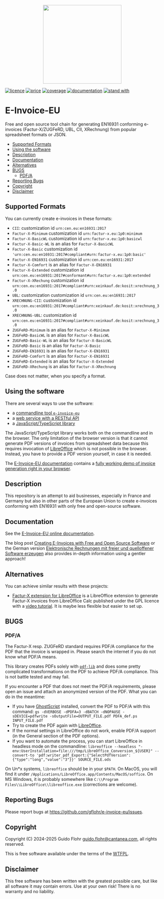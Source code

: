 <p align="center">
	<img
		src="https://raw.githubusercontent.com/gflohr/e-invoice-eu/main/assets/e-invoice-eu-logo-2.webp"
		width="256" height="256" />
</p>

[![licence](https://img.shields.io/badge/licence-WTFPL-blue)](http://www.wtfpl.net/)
[![price](https://img.shields.io/badge/price-FREE-green)](https://github.com/gflohr/qgoda/blob/main/LICENSE)
[![coverage](https://img.shields.io/coverallsCoverage/github/gflohr/e-invoice-eu?branch=main)](https://coveralls.io/github/gflohr/e-invoice-eu?branch=main)
[![documentation](https://img.shields.io/badge/documentation-Qgoda🍓-ffc107)](https://www.qgoda.net/)
[![stand with](https://img.shields.io/badge/stand%20with-Ukraine🇺🇦-ffc107)](https://www.standwithukraineeurope.com/en//)

# E-Invoice-EU<!-- omit from toc -->

Free and open source tool chain for generating EN16931 conforming e-invoices
(Factur-X/ZUGFeRD, UBL, CII, XRechnung) from popular spreadsheet formats or
JSON.

- [Supported Formats](#supported-formats)
- [Using the software](#using-the-software)
- [Description](#description)
- [Documentation](#documentation)
- [Alternatives](#alternatives)
- [BUGS](#bugs)
	- [PDF/A](#pdfa)
- [Reporting Bugs](#reporting-bugs)
- [Copyright](#copyright)
- [Disclaimer](#disclaimer)

## Supported Formats

You can currently create e-invoices in these formats:

- `CII`: customization id `urn:cen.eu:en16931:2017`
- `Factur-X-Minimum` customization id `urn:factur-x.eu:1p0:minimum`
- `Factur-X-BasicWL` customization id `urn:factur-x.eu:1p0:basicwl`
- `Factur-X-Basic-WL` is an alias for `Factur-X-BasicWL`
- `Factur-X-Basic` customization id `'urn:cen.eu:en16931:2017#compliant#urn:factur-x.eu:1p0:basic'`
- `Factur-X-EN16931` customization id `urn:cen.eu:en16931:2017`
- `Factur-X-Comfort` is an alias for `Factur-X-EN16931`
- `Factur-X-Extended` customization id `urn:cen.eu:en16931:2017#conformant#urn:factur-x.eu:1p0:extended`
- `Factur-X-XRechung` customization id `urn:cen.eu:en16931:2017#compliant#urn:xeinkauf.de:kosit:xrechnung_3.0`
- `UBL`: customization customization id `urn:cen.eu:en16931:2017`
- `XRECHNUNG-CII`: customization id `urn:cen.eu:en16931:2017#compliant#urn:xeinkauf.de:kosit:xrechnung_3.0`
- `XRECHNUNG-UBL`: customization id `urn:cen.eu:en16931:2017#compliant#urn:xeinkauf.de:kosit:xrechnung_3.0`
- `ZUGFeRD-Minimum` is an alias for `Factur-X-Minimum`
- `ZUGFeRD-BasicWL` is an alias for `Factur-X-BasicWL`
- `ZUGFeRD-Basic-WL` is an alias for `Factur-X-BasicWL`
- `ZUGFeRD-Basic` is an alias for `Factur-X-Basic`
- `ZUGFeRD-EN16931` is an alias for `Factur-X-EN16931`
- `ZUGFeRD-Comfort` is an alias for `Factur-X-EN16931`
- `ZUGFeRD-Extended` is an alias for `Factur-X-Extended`
- `ZUGFeRD-XRechung` is an alias for `Factur-X-XRechnung`

Case does not matter, when you specify a format.

## Using the software

There are several ways to use the software:

* a [commandline tool `e-invoice-eu`](apps/cli/README.md)
* a [web service with a RESTful API](apps/server/README.md)
* a [JavaScript/TypeScript library](packages/core/README.md)

The JavaScript/TypeScript library works both on the commandline and in the
browser. The only limitation of the browser version is that it cannot generate
PDF versions of invoices from spreadsheet data because this requires invocation
of [LibreOffice](https://www.libreoffice.org/) which is not possible in the
browser. Instead, you have to provide a PDF version yourself, in case it is
needed.

The [E-Invoice-EU documentation](https://gflohr.github.io/e-invoice-eu/)
contains a [fully working demo of invoice generation right in your
browser](https://gflohr.github.io/e-invoice-eu/en/docs/other/browser-example/).

## Description

This repository is an attempt to aid businesses, especially in France and
Germany but also in other parts of the European Union to create e-invoices
conforming with EN16931 with only free and open-source software.

## Documentation

See the [E-Invoice-EU online documentation](https://gflohr.github.io/e-invoice-eu/).

The blog post
[Creating E-Invoices with Free and Open Source
Software](https://www.guido-flohr.net/creating-electronic-invoices-with-free-and-open-source-software/)
or the German version [Elektronische Rechnungen mit freier und quelloffener Software erzeugen](https://www.guido-flohr.net/elektronische-rechnungen-mit-freier-und-quelloffener-software-erzeugen/)
also provides in-depth information using a gentler approach!

## Alternatives

You can achieve similar results with these projects:

- [Factur-X extension for LibreOffice](https://github.com/akretion/factur-x-libreoffice-extension)
  is a LibreOffice extension to generate Factur-X invoices from LibreOffice Calc published under the GPL licence with a [video tutorial](https://www.youtube.com/watch?v=ldD-1W8yIv0). It is maybe less flexible but easier to set up.

## BUGS

### PDF/A

The Factur-X resp. ZUGFeRD standard requires PDF/A compliance for the PDF that
the invoice is wrapped in. Please search the internet if you do not know what
PDF/A means.

This library creates PDFs solely with [`pdf-lib`](https://github.com/Hopding/pdf-lib)
and does some pretty complicated transformations on the PDF to achieve PDF/A
compliance. This is not battle tested and may fail.

If you encounter a PDF that does not meet the PDF/A requirements, please
open an issue and attach an anonymized version of the PDF. What you can do
in the meantime:

- If you have [GhostScript](https://www.ghostscript.com/) installed, convert the PDF to PDF/A with this command: `gs -dVERBOSE -dPDFA=3 -dBATCH -dNOPAUSE -sDEVICE=pdfwrite -sOutputFile=OUTPUT_FILE.pdf PDFA_def.ps INPUT_FILE.pdf`
- Try to create the PDF again with [LibreOffice](https://www.libreoffice.org/).
- If the normal settings in LibreOffice do not work, enable PDF/A support (in the General section of the PDF options).
- If you want to automate the process, you can start LibreOffice in headless mode on the commandline: `libreoffice --headless "-env:UserInstallation=file:///tmp/LibreOffice_Conversion_${USER}" --convert-to 'pdf:writer_pdf_Export:{"SelectPdfVersion":{"type":"long","value":"3"}}' SOURCE_FILE.ods`

On Un\*x systems, `libreoffice` should be in your `$PATH`. On MacOS, you will
find it under `/Applications/LibreOffice.app/Contents/MacOS/soffice`. On
MS Windows, it is probably somewhere like `C:\\Program Files\\LibreOffice\\libreoffice.exe` (corrections are welcome).

## Reporting Bugs

Please report bugs at https://github.com/gflohr/e-invoice-eu/issues.

## Copyright

Copyright (C) 2024-2025 Guido Flohr <guido.flohr@cantanea.com>, all
rights reserved.

This is free software available under the terms of the
[WTFPL](http://www.wtfpl.net/).

## Disclaimer

This free software has been written with the greatest possible care, but like
all software it may contain errors. Use at your own risk! There is no
warranty and no liability.
